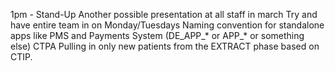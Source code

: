 1pm - Stand-Up
Another possible presentation at all staff in march
Try and have entire team in on Monday/Tuesdays
Naming convention for standalone apps like PMS and Payments System (DE_APP_* or APP_* or something else)
CTPA
Pulling in only new patients from the EXTRACT phase based on CTIP.
